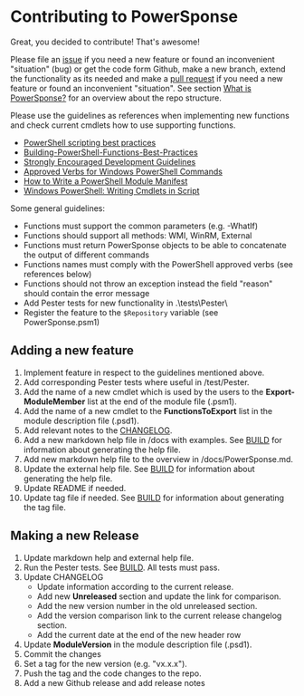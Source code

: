 # Contributing to PowerSponse

Great, you decided to contribute! That's awesome!

Please file an [issue](https://github.com/swisscom/PowerSponse/issues) if you
need a new feature or found an inconvenient "situation" (bug) or get the code
form Github, make a new branch, extend the functionality as its needed and
make a [pull request](https://github.com/swisscom/PowerSponse/pulls) if you
need a new feature or found an inconvenient "situation". See section
[What is PowerSponse?](README.md#what-is-powersponse) for an overview about
the repo structure.

Please use the guidelines as references when implementing new functions and
check current cmdlets how to use supporting functions.

* [PowerShell scripting best practices](https://blogs.technet.microsoft.com/pstips/2014/06/17/powershell-scripting-best-practices/)
* [Building-PowerShell-Functions-Best-Practices](http://ramblingcookiemonster.github.io/Building-PowerShell-Functions-Best-Practices/)
* [Strongly Encouraged Development Guidelines](https://msdn.microsoft.com/en-us/library/dd878270(v=vs.85).aspx)
* [Approved Verbs for Windows PowerShell Commands](https://msdn.microsoft.com/en-us/library/ms714428(v=vs.85).aspx)
* [How to Write a PowerShell Module Manifest](https://msdn.microsoft.com/en-us/library/dd878337(v=vs.85).aspx)
* [Windows PowerShell: Writing Cmdlets in Script](https://technet.microsoft.com/en-us/library/ff677563.aspx)

Some general guidelines:

* Functions must support the common parameters (e.g. -WhatIf)
* Functions should support all methods: WMI, WinRM, External
* Functions must return PowerSponse objects to be able to concatenate the
  output of different commands
* Functions names must comply with the PowerShell approved verbs (see
  references below)
* Functions should not throw an exception instead the field "reason" should
  contain the error message
* Add Pester tests for new functionality in .\tests\Pester\
* Register the feature to the `$Repository` variable (see PowerSponse.psm1)

## Adding a new feature

1. Implement feature in respect to the guidelines mentioned above.
1. Add corresponding Pester tests where useful in /test/Pester.
1. Add the name of a new cmdlet which is used by the users to the
   **Export-ModuleMember** list at the end of the module file (.psm1).
1. Add the name of a new cmdlet to the **FunctionsToExport** list in the module
   description file (.psd1).
1. Add relevant notes to the [CHANGELOG](CHANGELOG.md).
1. Add a new markdown help file in /docs with examples. See [BUILD](BUILD.md)
   for information about generating the help file. 
1. Add new markdown help file to the overview in /docs/PowerSponse.md.
1. Update the external help file. See [BUILD](BUILD.md) for
   information about generating the help file. 
1. Update README if needed.
1. Update tag file if needed. See [BUILD](BUILD.md) for
   information about generating the tag file.

## Making a new Release

1. Update markdown help and external help file.
1. Run the Pester tests. See [BUILD](BUILD.md). All tests must pass.
1. Update CHANGELOG 
    * Update information according to the current release.
    * Add new **Unreleased** section and update the link for comparison.
    * Add the new version number in the old unreleased section.
    * Add the version comparison link to the current release changelog section.
    * Add the current date at the end of the new header row
1. Update **ModuleVersion** in the module description file (.psd1).
1. Commit the changes
1. Set a tag for the new version (e.g. "vx.x.x").
1. Push the tag and the code changes to the repo.
1. Add a new Github release and add release notes
